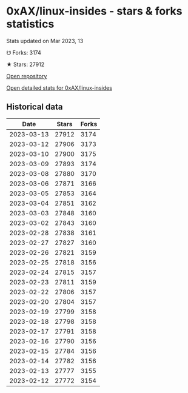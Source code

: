 # 0xAX/linux-insides - stars & forks statistics

Stats updated on Mar 2023, 13

☋ Forks: 3174

★ Stars: 27912

[Open repository](https://github.com/0xAX/linux-insides)

[Open detailed stats for 0xAX/linux-insides](https://reviewgithub.com/rep/0xAX/linux-insides)

## Historical data
| Date | Stars | Forks |
|------|-------|-------|
| 2023-03-13 | 27912 | 3174 | 
| 2023-03-12 | 27906 | 3173 | 
| 2023-03-10 | 27900 | 3175 | 
| 2023-03-09 | 27893 | 3174 | 
| 2023-03-08 | 27880 | 3170 | 
| 2023-03-06 | 27871 | 3166 | 
| 2023-03-05 | 27853 | 3164 | 
| 2023-03-04 | 27851 | 3162 | 
| 2023-03-03 | 27848 | 3160 | 
| 2023-03-02 | 27843 | 3160 | 
| 2023-02-28 | 27838 | 3161 | 
| 2023-02-27 | 27827 | 3160 | 
| 2023-02-26 | 27821 | 3159 | 
| 2023-02-25 | 27818 | 3156 | 
| 2023-02-24 | 27815 | 3157 | 
| 2023-02-23 | 27811 | 3159 | 
| 2023-02-22 | 27806 | 3157 | 
| 2023-02-20 | 27804 | 3157 | 
| 2023-02-19 | 27799 | 3158 | 
| 2023-02-18 | 27798 | 3158 | 
| 2023-02-17 | 27791 | 3158 | 
| 2023-02-16 | 27790 | 3156 | 
| 2023-02-15 | 27784 | 3156 | 
| 2023-02-14 | 27782 | 3156 | 
| 2023-02-13 | 27777 | 3155 | 
| 2023-02-12 | 27772 | 3154 | 

